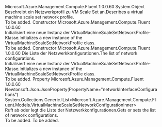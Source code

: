 <Type Name="VirtualMachineScaleSetNetworkProfile" FullName="Microsoft.Azure.Management.Compute.Fluent.Models.VirtualMachineScaleSetNetworkProfile">
  <TypeSignature Language="C#" Value="public class VirtualMachineScaleSetNetworkProfile" />
  <TypeSignature Language="ILAsm" Value=".class public auto ansi beforefieldinit VirtualMachineScaleSetNetworkProfile extends System.Object" />
  <TypeSignature Language="DocId" Value="T:Microsoft.Azure.Management.Compute.Fluent.Models.VirtualMachineScaleSetNetworkProfile" />
  <TypeSignature Language="VB.NET" Value="Public Class VirtualMachineScaleSetNetworkProfile" />
  <TypeSignature Language="F#" Value="type VirtualMachineScaleSetNetworkProfile = class" />
  <AssemblyInfo>
    <AssemblyName>Microsoft.Azure.Management.Compute.Fluent</AssemblyName>
    <AssemblyVersion>1.0.0.60</AssemblyVersion>
  </AssemblyInfo>
  <Base>
    <BaseTypeName>System.Object</BaseTypeName>
  </Base>
  <Interfaces />
  <Docs>
    <summary>
            <span data-ttu-id="3e229-101">Beschreibt ein Netzwerkprofil zu VM Scale Set an.</span><span class="sxs-lookup"><span data-stu-id="3e229-101">Describes a virtual machine scale set network profile.</span></span>
            </summary>
    <remarks>To be added.</remarks>
  </Docs>
  <Members>
    <Member MemberName=".ctor">
      <MemberSignature Language="C#" Value="public VirtualMachineScaleSetNetworkProfile ();" />
      <MemberSignature Language="ILAsm" Value=".method public hidebysig specialname rtspecialname instance void .ctor() cil managed" />
      <MemberSignature Language="DocId" Value="M:Microsoft.Azure.Management.Compute.Fluent.Models.VirtualMachineScaleSetNetworkProfile.#ctor" />
      <MemberSignature Language="VB.NET" Value="Public Sub New ()" />
      <MemberType>Constructor</MemberType>
      <AssemblyInfo>
        <AssemblyName>Microsoft.Azure.Management.Compute.Fluent</AssemblyName>
        <AssemblyVersion>1.0.0.60</AssemblyVersion>
      </AssemblyInfo>
      <Parameters />
      <Docs>
        <summary>
            <span data-ttu-id="3e229-102">Initialisiert eine neue Instanz der VirtualMachineScaleSetNetworkProfile-Klasse.</span><span class="sxs-lookup"><span data-stu-id="3e229-102">Initializes a new instance of the VirtualMachineScaleSetNetworkProfile class.</span></span>
            </summary>
        <remarks>To be added.</remarks>
      </Docs>
    </Member>
    <Member MemberName=".ctor">
      <MemberSignature Language="C#" Value="public VirtualMachineScaleSetNetworkProfile (System.Collections.Generic.IList&lt;Microsoft.Azure.Management.Compute.Fluent.Models.VirtualMachineScaleSetNetworkConfigurationInner&gt; networkInterfaceConfigurations = null);" />
      <MemberSignature Language="ILAsm" Value=".method public hidebysig specialname rtspecialname instance void .ctor(class System.Collections.Generic.IList`1&lt;class Microsoft.Azure.Management.Compute.Fluent.Models.VirtualMachineScaleSetNetworkConfigurationInner&gt; networkInterfaceConfigurations) cil managed" />
      <MemberSignature Language="DocId" Value="M:Microsoft.Azure.Management.Compute.Fluent.Models.VirtualMachineScaleSetNetworkProfile.#ctor(System.Collections.Generic.IList{Microsoft.Azure.Management.Compute.Fluent.Models.VirtualMachineScaleSetNetworkConfigurationInner})" />
      <MemberSignature Language="VB.NET" Value="Public Sub New (Optional networkInterfaceConfigurations As IList(Of VirtualMachineScaleSetNetworkConfigurationInner) = null)" />
      <MemberSignature Language="F#" Value="new Microsoft.Azure.Management.Compute.Fluent.Models.VirtualMachineScaleSetNetworkProfile : System.Collections.Generic.IList&lt;Microsoft.Azure.Management.Compute.Fluent.Models.VirtualMachineScaleSetNetworkConfigurationInner&gt; -&gt; Microsoft.Azure.Management.Compute.Fluent.Models.VirtualMachineScaleSetNetworkProfile" Usage="new Microsoft.Azure.Management.Compute.Fluent.Models.VirtualMachineScaleSetNetworkProfile networkInterfaceConfigurations" />
      <MemberType>Constructor</MemberType>
      <AssemblyInfo>
        <AssemblyName>Microsoft.Azure.Management.Compute.Fluent</AssemblyName>
        <AssemblyVersion>1.0.0.60</AssemblyVersion>
      </AssemblyInfo>
      <Parameters>
        <Parameter Name="networkInterfaceConfigurations" Type="System.Collections.Generic.IList&lt;Microsoft.Azure.Management.Compute.Fluent.Models.VirtualMachineScaleSetNetworkConfigurationInner&gt;" />
      </Parameters>
      <Docs>
        <param name="networkInterfaceConfigurations"><span data-ttu-id="3e229-103">Die Liste der Netzwerkkonfigurationen.</span><span class="sxs-lookup"><span data-stu-id="3e229-103">The list of network configurations.</span></span></param>
        <summary>
            <span data-ttu-id="3e229-104">Initialisiert eine neue Instanz der VirtualMachineScaleSetNetworkProfile-Klasse.</span><span class="sxs-lookup"><span data-stu-id="3e229-104">Initializes a new instance of the VirtualMachineScaleSetNetworkProfile class.</span></span>
            </summary>
        <remarks>To be added.</remarks>
      </Docs>
    </Member>
    <Member MemberName="NetworkInterfaceConfigurations">
      <MemberSignature Language="C#" Value="public System.Collections.Generic.IList&lt;Microsoft.Azure.Management.Compute.Fluent.Models.VirtualMachineScaleSetNetworkConfigurationInner&gt; NetworkInterfaceConfigurations { get; set; }" />
      <MemberSignature Language="ILAsm" Value=".property instance class System.Collections.Generic.IList`1&lt;class Microsoft.Azure.Management.Compute.Fluent.Models.VirtualMachineScaleSetNetworkConfigurationInner&gt; NetworkInterfaceConfigurations" />
      <MemberSignature Language="DocId" Value="P:Microsoft.Azure.Management.Compute.Fluent.Models.VirtualMachineScaleSetNetworkProfile.NetworkInterfaceConfigurations" />
      <MemberSignature Language="VB.NET" Value="Public Property NetworkInterfaceConfigurations As IList(Of VirtualMachineScaleSetNetworkConfigurationInner)" />
      <MemberSignature Language="F#" Value="member this.NetworkInterfaceConfigurations : System.Collections.Generic.IList&lt;Microsoft.Azure.Management.Compute.Fluent.Models.VirtualMachineScaleSetNetworkConfigurationInner&gt; with get, set" Usage="Microsoft.Azure.Management.Compute.Fluent.Models.VirtualMachineScaleSetNetworkProfile.NetworkInterfaceConfigurations" />
      <MemberType>Property</MemberType>
      <AssemblyInfo>
        <AssemblyName>Microsoft.Azure.Management.Compute.Fluent</AssemblyName>
        <AssemblyVersion>1.0.0.60</AssemblyVersion>
      </AssemblyInfo>
      <Attributes>
        <Attribute>
          <AttributeName>Newtonsoft.Json.JsonProperty(PropertyName="networkInterfaceConfigurations")</AttributeName>
        </Attribute>
      </Attributes>
      <ReturnValue>
        <ReturnType>System.Collections.Generic.IList&lt;Microsoft.Azure.Management.Compute.Fluent.Models.VirtualMachineScaleSetNetworkConfigurationInner&gt;</ReturnType>
      </ReturnValue>
      <Docs>
        <summary>
            <span data-ttu-id="3e229-105">Ruft ab oder legt die Liste der Netzwerkkonfigurationen.</span><span class="sxs-lookup"><span data-stu-id="3e229-105">Gets or sets the list of network configurations.</span></span>
            </summary>
        <value>To be added.</value>
        <remarks>To be added.</remarks>
      </Docs>
    </Member>
  </Members>
</Type>